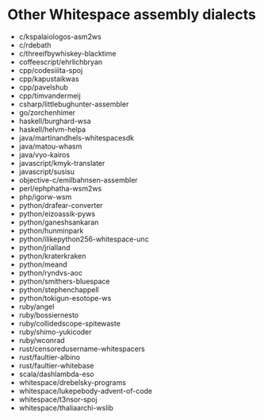 # Other Whitespace assembly dialects

- c/kspalaiologos-asm2ws
- c/rdebath
- c/threeifbywhiskey-blacktime
- coffeescript/ehrlichbryan
- cpp/codesiiita-spoj
- cpp/kapustaikwas
- cpp/pavelshub
- cpp/timvandermeij
- csharp/littlebughunter-assembler
- go/zorchenhimer
- haskell/burghard-wsa
- haskell/helvm-helpa
- java/martinandhels-whitespacesdk
- java/matou-whasm
- java/vyo-kairos
- javascript/kmyk-translater
- javascript/susisu
- objective-c/emilbahnsen-assembler
- perl/ephphatha-wsm2ws
- php/igorw-wsm
- python/drafear-converter
- python/eizoassik-pyws
- python/ganeshsankaran
- python/hunminpark
- python/ilikepython256-whitespace-unc
- python/jrialland
- python/kraterkraken
- python/meand
- python/ryndvs-aoc
- python/smithers-bluespace
- python/stephenchappell
- python/tokigun-esotope-ws
- ruby/angel
- ruby/bossiernesto
- ruby/collidedscope-spitewaste
- ruby/shimo-yukicoder
- ruby/wconrad
- rust/censoredusername-whitespacers
- rust/faultier-albino
- rust/faultier-whitebase
- scala/dashlambda-eso
- whitespace/drebelsky-programs
- whitespace/lukepebody-advent-of-code
- whitespace/t3nsor-spoj
- whitespace/thaliaarchi-wslib
